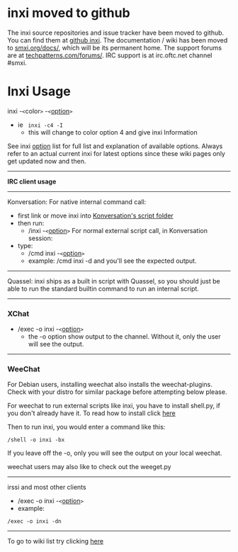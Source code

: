 # inxi moved to github #

The inxi source repositories  and issue tracker have been moved to github. You can find them at [github inxi](https://github.com/smxi/inxi). The documentation / wiki has been moved to [smxi.org/docs/](http://smxi.org/docs/), which will be its permanent home. The support forums are at [techpatterns.com/forums/](http://techpatterns.com/forums/forum-33.html). IRC support is at irc.oftc.net channel #smxi.

# Inxi Usage #
inxi -`<`color`>` -`<`[option](http://code.google.com/p/inxi/wiki/inxi)`>`

  * ie ` inxi -c4 -I`
    * this will change to color option 4 and give inxi Information

See inxi [option](http://code.google.com/p/inxi/wiki/inxi) list for full list and explanation of available options. Always refer to an actual current inxi for latest options since these wiki pages only get updated now and then.

---

**IRC client usage**

---

Konversation:
For native internal command call:
  * first link or move inxi into [Konversation's script folder](http://code.google.com/p/inxi/wiki/Installation)
  * then run:
    * /inxi -`<`[option](http://code.google.com/p/inxi/wiki/inxi)`>`
For normal external script call, in Konversation session:
  * type:
    * /cmd inxi -`<`[option](http://code.google.com/p/inxi/wiki/inxi)`>`
    * example: /cmd inxi -d
and you'll see the expected output.

---

Quassel:
inxi ships as a built in script with Quassel, so you should just be able to run the standard builtin command to run an internal script.

---

### XChat ###

  * /exec -o inxi -`<`[option](http://code.google.com/p/inxi/wiki/inxi)`>`
    * the -o option show output to the channel.  Without it, only the user will see the output.

---

### WeeChat ###

For Debian users, installing weechat also installs the weechat-plugins.
Check with your distro for similar package before attempting below please.

For weechat to run external scripts like inxi, you have to install shell.py, if you don't already have it. To read how to install click
[here](http://code.google.com/p/inxi/wiki/WeeChat)

Then to run inxi, you would enter a command like this:
```
/shell -o inxi -bx
```
If you leave off the -o, only you will see the output on your local weechat.

weechat users may also like to check out the weeget.py


---

irssi and most other clients
  * /exec -o inxi -`<`[option](http://code.google.com/p/inxi/wiki/inxi)`>`
  * example:
```
/exec -o inxi -dn
```


---

To go to wiki list try clicking
[here](http://code.google.com/p/inxi/w/list)